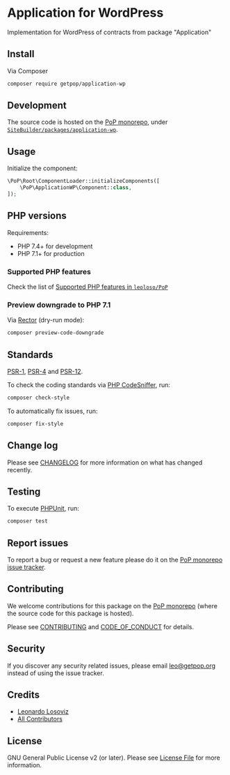 # Application for WordPress

<!--
[![Build Status][ico-travis]][link-travis]
[![Quality Score][ico-code-quality]][link-code-quality]
[![Software License][ico-license]](LICENSE.md)
[![Latest Version on Packagist][ico-version]][link-packagist]
[![Coverage Status][ico-scrutinizer]][link-scrutinizer]
[![Total Downloads][ico-downloads]][link-downloads]
-->

Implementation for WordPress of contracts from package "Application"

## Install

Via Composer

``` bash
composer require getpop/application-wp
```

## Development

The source code is hosted on the [PoP monorepo](https://github.com/leoloso/PoP), under [`SiteBuilder/packages/application-wp`](https://github.com/leoloso/PoP/tree/master/layers/SiteBuilder/packages/application-wp).

## Usage

Initialize the component:

``` php
\PoP\Root\ComponentLoader::initializeComponents([
    \PoP\ApplicationWP\Component::class,
]);
```

## PHP versions

Requirements:

- PHP 7.4+ for development
- PHP 7.1+ for production

### Supported PHP features

Check the list of [Supported PHP features in `leoloso/PoP`](https://github.com/leoloso/PoP/#supported-php-features)

### Preview downgrade to PHP 7.1

Via [Rector](https://github.com/rectorphp/rector) (dry-run mode):

```bash
composer preview-code-downgrade
```

## Standards

[PSR-1](https://www.php-fig.org/psr/psr-1), [PSR-4](https://www.php-fig.org/psr/psr-4) and [PSR-12](https://www.php-fig.org/psr/psr-12).

To check the coding standards via [PHP CodeSniffer](https://github.com/squizlabs/PHP_CodeSniffer), run:

``` bash
composer check-style
```

To automatically fix issues, run:

``` bash
composer fix-style
```

## Change log

Please see [CHANGELOG](CHANGELOG.md) for more information on what has changed recently.

## Testing

To execute [PHPUnit](https://phpunit.de/), run:

``` bash
composer test
```

## Report issues

To report a bug or request a new feature please do it on the [PoP monorepo issue tracker](https://github.com/leoloso/PoP/issues).

## Contributing

We welcome contributions for this package on the [PoP monorepo](https://github.com/leoloso/PoP) (where the source code for this package is hosted).

Please see [CONTRIBUTING](CONTRIBUTING.md) and [CODE_OF_CONDUCT](CODE_OF_CONDUCT.md) for details.

## Security

If you discover any security related issues, please email leo@getpop.org instead of using the issue tracker.

## Credits

- [Leonardo Losoviz][link-author]
- [All Contributors][link-contributors]

## License

GNU General Public License v2 (or later). Please see [License File](LICENSE.md) for more information.

[ico-version]: https://img.shields.io/packagist/v/getpop/application-wp.svg?style=flat-square
[ico-license]: https://img.shields.io/badge/license-GPLv2-brightgreen.svg?style=flat-square
[ico-travis]: https://img.shields.io/travis/getpop/application-wp/master.svg?style=flat-square
[ico-scrutinizer]: https://img.shields.io/scrutinizer/coverage/g/getpop/application-wp.svg?style=flat-square
[ico-code-quality]: https://img.shields.io/scrutinizer/g/getpop/application-wp.svg?style=flat-square
[ico-downloads]: https://img.shields.io/packagist/dt/getpop/application-wp.svg?style=flat-square

[link-packagist]: https://packagist.org/packages/getpop/application-wp
[link-travis]: https://travis-ci.org/getpop/application-wp
[link-scrutinizer]: https://scrutinizer-ci.com/g/getpop/application-wp/code-structure
[link-code-quality]: https://scrutinizer-ci.com/g/getpop/application-wp
[link-downloads]: https://packagist.org/packages/getpop/application-wp
[link-author]: https://github.com/leoloso
[link-contributors]: ../../../../../../contributors
